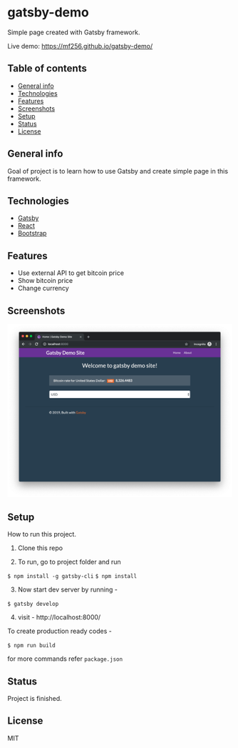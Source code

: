# gatsby-demo

Simple page created with Gatsby framework.

Live demo: https://mf256.github.io/gatsby-demo/

## Table of contents

- [General info](#general-info)
- [Technologies](#technologies)
- [Features](#features)
- [Screenshots](#screenshots)
- [Setup](#setup)
- [Status](#status)
- [License](#license)

## General info

Goal of project is to learn how to use Gatsby and create simple page in this framework.

## Technologies

- [Gatsby](https://gatsbyjs.org)
- [React](https://reactjs.org/)
- [Bootstrap](https://getbootstrap.com/)

## Features

- Use external API to get bitcoin price
- Show bitcoin price
- Change currency

## Screenshots

![Example screenshot](./doc/screen1.png)

## Setup

How to run this project.

1. Clone this repo

2. To run, go to project folder and run

`$ npm install -g gatsby-cli`
`$ npm install`

3. Now start dev server by running -

`$ gatsby develop`

4. visit - http://localhost:8000/

To create production ready codes -

`$ npm run build`

for more commands refer `package.json`

## Status

Project is finished.

## License

MIT
